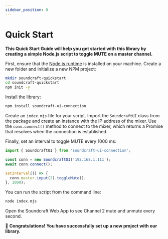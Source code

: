 ```yaml
---
sidebar_position: 0
---
```


# Quick Start

**This Quick Start Guide will help you get started with this library by creating a simple Node.js script to toggle MUTE on a master channel.**

First, ensure that the [Node.js runtime](https://nodejs.org/en) is installed on your machine.
Create a new folder and initialize a new NPM project:

```bash
mkdir soundcraft-quickstart
cd soundcraft-quickstart
npm init -y
```

Install the library:

```bash
npm install soundcraft-ui-connection
```

Create an `index.mjs` file for your script. Import the `SoundcraftUI` class from the package and create an instance with the IP address of the mixer. Use the `conn.connect()` method to connect to the mixer, which returns a Promise that resolves when the connection is established.

Finally, set an interval to toggle MUTE every 1000 ms:

```javascript
import { SoundcraftUI } from 'soundcraft-ui-connection';

const conn = new SoundcraftUI('192.168.1.111');
await conn.connect();

setInterval(() => {
  conn.master.input(2).toggleMute();
}, 1000);
```

You can run the script from the command line:

```bash
node index.mjs
```

Open the Soundcraft Web App to see Channel 2 mute and unmute every second.

🎉 **Congratulations! You have successfully set up a new project with our library.**
